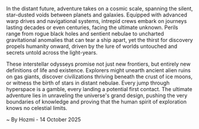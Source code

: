 
In the distant future, adventure takes on a cosmic scale, spanning the silent, star-dusted voids between planets and galaxies. Equipped with advanced warp drives and navigational systems, intrepid crews embark on journeys lasting decades or even centuries, facing the ultimate unknown. Perils range from rogue black holes and sentient nebulae to uncharted gravitational anomalies that can tear a ship apart, yet the thirst for discovery propels humanity onward, driven by the lure of worlds untouched and secrets untold across the light-years.

These interstellar odysseys promise not just new frontiers, but entirely new definitions of life and existence. Explorers might unearth ancient alien ruins on gas giants, discover civilizations thriving beneath the crust of ice moons, or witness the birth of stars in distant nebulae. Every jump through hyperspace is a gamble, every landing a potential first contact. The ultimate adventure lies in unraveling the universe's grand design, pushing the very boundaries of knowledge and proving that the human spirit of exploration knows no celestial limits.

~ By Hozmi - 14 October 2025
